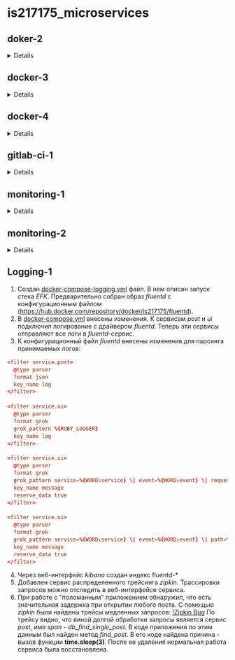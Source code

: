 # is217175_microservices
## doker-2
<details>
1. Установлена программа *docker-machine* и настроено создание виртуальной машины с *docker* в *GCP*
2. С помощью написанного [Dockerfile](docker-monolith/Dockerfile) собрал образ
```
$ docker image history is217175/otus-reddit:1.0
IMAGE               CREATED             CREATED BY                                      SIZE
a39a9add1cbb        25 hours ago        /bin/sh -c #(nop)  CMD ["/start.sh"]            0B
<missing>           25 hours ago        /bin/sh -c chmod 0777 /start.sh                 146B
<missing>           25 hours ago        /bin/sh -c cd /reddit && bundle install         46.1MB
<missing>           25 hours ago        /bin/sh -c #(nop) COPY file:54cff94402213cfe…   146B
<missing>           25 hours ago        /bin/sh -c #(nop) COPY file:2839de850f5b24a6…   23B
<missing>           25 hours ago        /bin/sh -c #(nop) COPY file:aaad2ee53af2f98d…   191B
<missing>           25 hours ago        /bin/sh -c git clone -b monolith https://git…   115kB
<missing>           25 hours ago        /bin/sh -c gem install bundler                  3.28MB
<missing>           25 hours ago        /bin/sh -c apt-get install -y mongodb-server…   494MB
<missing>           25 hours ago        /bin/sh -c apt-get update                       25.8MB
<missing>           2 weeks ago         /bin/sh -c #(nop)  CMD ["/bin/bash"]            0B
<missing>           2 weeks ago         /bin/sh -c mkdir -p /run/systemd && echo 'do…   7B
<missing>           2 weeks ago         /bin/sh -c set -xe   && echo '#!/bin/sh' > /…   745B
<missing>           2 weeks ago         /bin/sh -c rm -rf /var/lib/apt/lists/*          0B
<missing>           2 weeks ago         /bin/sh -c #(nop) ADD file:4b2eb5cd0b37ca015…   124MB
```

3. Получившийся образ был выгружен в репозиторий Docker Hub - https://hub.docker.com/repository/docker/is217175/otus-reddit
4. Дополнительно были созданы:
- Шаблон *packer* для сборки виртуальной машины с установленным *docker*. Провижин осуществляется при помощи сценария *ansible* [docker.yml](docker-monolith/infra/ansible/docker.yml).
- Шаблон *terraform* для создания инфраструктуры в *GCP* - виртуальных машин из собранного образа и правила для фаервола для работы приложения.
- Сценария *ansible* [run_image.yml](docker-monolith/infra/ansible/run_image.yml) для установки и запуска экземпляра приложения на каждой из созданных виртуальных машин.
- Инвентори *ansible* динамический с плагином *gcp_compute*.
</details>

## docker-3
<details>
1. Для сервисов приложения *comment*, *post* и *ui* были созданы *Dockerfile* для сборки
```
$ docker images
REPOSITORY          TAG                 IMAGE ID            CREATED             SIZE
is27175/ui          1.0                 ed6e009f2bbb        11 seconds ago      784MB
is27175/comment     1.0                 b34dbe0c698e        54 seconds ago      782MB
is27175/post        1.0                 109f30e70216        2 minutes ago       110MB
mongo               latest              8e89dfef54ff        9 days ago          386MB
ubuntu              16.04               96da9143fb18        3 weeks ago         124MB
ruby                2.2                 6c8e6f9667b2        21 months ago       715MB
ruby                2.2-alpine          d212148e08f7        22 months ago       107MB
python              3.6.0-alpine        cb178ebbf0f2        2 years ago         88.6MB
```
2. Создал общую сеть для контейнеров приложения `docker network create reddit`
3. Создал *volume* для базы данных, чтобы данные сохранялись при перезапуске контейнера `docker volume create reddit_db`
4. Запуск контейнеров:
```
$ docker run -d --network=reddit --network-alias=db -v reddit_db:/data/db mongo:latest
$ docker run -d --network=reddit --network-alias=post_service -e POST_DATABASE_HOST=db is217175/post:1.0
$ docker run -d --network=reddit --network-alias=comment_service -e COMMENT_DATABASE_HOST=db is217175/comment:1.0
$ docker run -d -p 9292:9292 -e COMMENT_SERVICE_HOST=comment_service -e POST_SERVICE_HOST=post_service --network=reddit is217175/ui:2.0
```
Каждому сервису присвоен сетевой псевдоним опцией `--network-alias=...`, чтобы они могли взаимодействовать по сети. Так контейнеру с базой *mongodb* присвоен псевдоним *db*, сервису комментариев - *comment_service*, сервису постов - *post_service*. Чтобы все все контейнеры знали новые псевдонимы, их имена передаются переменными окружения с опицей `-e VAR=VALUE`
```
$ docker ps
CONTAINER ID        IMAGE                  COMMAND                  CREATED             STATUS              PORTS                    NAMES
e9e725e217b0        is217175/ui:2.0        "puma"                   6 minutes ago       Up 5 minutes        0.0.0.0:9292->9292/tcp   suspicious_mclean
ceba8ef26e0c        is217175/comment:1.0   "puma"                   6 minutes ago       Up 6 minutes                                 thirsty_knuth
3df42256e1d6        is217175/post:1.0      "python3 post_app.py"    6 minutes ago       Up 6 minutes                                 strange_edison
cb93cb96077f        mongo:latest           "docker-entrypoint.s…"   6 minutes ago       Up 6 minutes        27017/tcp                admiring_golick
```
5. Для уменьшения размеров образов применил метод поэтапной cборки *Dockerfile* (тег 2.0 для сервиса *post*, 3.0 - *ui*, 2.0 - *comment*):
```
$ docker images
REPOSITORY          TAG                 IMAGE ID            CREATED             SIZE
is217175/post       2.0                 727000af4f80        14 minutes ago      78MB
is217175/post       1.0                 109f30e70216        26 hours ago        110MB
...
is217175/ui         3.0                 1f2de9005fcf        19 hours ago        44.5MB
is217175/ui         2.0                 e203527390ed        22 hours ago        459MB
...
is217175/comment    2.0                 f33965e17c63        19 hours ago        42MB
is217175/comment    1.0                 b34dbe0c698e        26 hours ago        782MB
```
</details>

## docker-4
<details>
1. Установил *docker-compose*
2. Протестировал создание различные типы сетей в *docker*: *none*, *host*, *bridge*.
3. Распределил контейнера приложения по нескольким сетям:
- в *back_net* - *post_db*, *comment*, *post*
- в *front_net* - *ui*, *comment*, *post*
4. Написан [docker-compose.yml](src/docker-compose.yml). Контейнера разнесены по сетям из п.п.3, параметризованы с помощью переменных окружения параметры порт для публикации приложения, версия образов, имя пользователя из репозитория в файле [.env](src/.env.example)
5. Префикс для имени запущенного контейнера задал через переменную окружения *COMPOSE_PROJECT_NAME* в файле [.env](src/.env.example)
6. С помощью файла [docker-compose.override.yml](src/docker-compose.override.yml) переопределил команду для запуска сервера *puma*, а также для всех проектов папка с кодом приложения монтируется в */app* контейнера.

```
$ docker-compose ps
      Name                    Command              State           Ports
---------------------------------------------------------------------------------
reddit_comment_1   puma -w 2 --debug               Up
reddit_post_1      /pyenv/bin/python post_app.py   Up
reddit_post_db_1   docker-entrypoint.sh mongod     Up      27017/tcp
reddit_ui_1        puma -w 2 --debug               Up      0.0.0.0:9292->9292/tcp
```
</details>

## gitlab-ci-1
<details>
1. С помощью *docker-machine* создан экземпляр виртуальной машины в *GCP*.
2. На сервер установлен *Gitlab CI* `docker-compose up -d` [docker-compose.yml](gitlab-ci/docker-compose.yml).
3. В *Gitlab CI* был создан проект *homework* и репозиторий в нем *exmaple*
4. *CI/CD Pipeline* настроивается файлом [.gitlab-ci.yml](.gitlab-ci.yml).
5. Запущен и подключен *runner*.
```
docker run -d --name gitlab-runner --restart always \
-v /srv/gitlab-runner/config:/etc/gitlab-runner \
-v /var/run/docker.sock:/var/run/docker.sock \
gitlab/gitlab-runner:latest
...
docker exec -it gitlab-runner gitlab-runner register --non-interactive --tag-list "linux,xenial,ubuntu,docker" --run-untagged=true --locked=false --name "my-runner" --url="http://12.34.56.78/" --registration-token "GjJjfhj*jkhfj_8" --executor "docker" --docker-image alpine:latest --docker-volumes "/var/run/docker.sock:/var/run/docker.sock"
```
Определены стадии *build*, *test*, *review* и соответсвующие задачи для них. Теперь при коммите в репозиторий автоматический запускается конвейер для сборки, тестирования и установки сервиса.
6. Определены окружения *dev*, *stage*, *production*. Окружения stage и production запускаются вручную только для коммитов с тегом (номер версии приложения)
```
...
when: manual
only:
    - /^\d+\.\d+\.\d+/
...
```
7. Определено динамически создаваемое окружение, в зависимости от ветки (кроме ветки master). Для этого используется переменная окружения *CI_COMMIT_REF_NAME*
```
branch review:
  stage: review
  script: echo "Deploy to $CI_ENVIRONMENT_SLUG"
  environment:
    name: branch/$CI_COMMIT_REF_NAME
    url: http://$CI_ENVIRONMENT_SLUG.example.com
  only:
    - branches
  except:
    - master
```
8. В шаг *build* добавлена сборка приложения:
```
build_job:
  image: docker:19.03.1
  before_script:
    - docker info
  stage: build
  script:
    - echo 'Building...'
    - cd reddit/
    - docker build -t reddit:$CI_COMMIT_SHORT_SHA .
```
На *runner* запускается *docker* контейнер, в котором происходит сборка приложения с использованием [Dockerfile](reddit/Dockerfile). Собранному контейнеру присваивается тег *CI_COMMIT_SHORT_SHA* (укороченный хеш последнего коммита).

В *build_job* можно еще добавить загрузку полученного образа в *docker registry*. Но так как разворачивать приложение я буду на этом же сервере, то образ сразу будет доступен.
9. Приложение разворачивается в окружении *dev*:
```
deploy_dev_job:
  image: docker:19.03.1
  stage: review
  before_script:
    - echo "Cleanup previous containers..."
    - docker stop reddit_$CI_ENVIRONMENT_SLUG || true
    - docker stop mongo_$CI_ENVIRONMENT_SLUG || true
    - docker network rm reddit_net_$CI_ENVIRONMENT_SLUG || true
  script:
    - "Deploying..."
    - docker network create reddit_net_$CI_ENVIRONMENT_SLUG
    - docker run --rm -d --name mongo_$CI_ENVIRONMENT_SLUG --network=reddit_net_$CI_ENVIRONMENT_SLUG --network-alias=$DATABASE_URL mongo:latest
    - docker run --rm -d --name reddit_$CI_ENVIRONMENT_SLUG -p 9292:9292 --network=reddit_net_$CI_ENVIRONMENT_SLUG -e DATABASE_URL=$DATABASE_URL reddit:$CI_COMMIT_SHORT_SHA
  environment:
    name: dev
    url: "http://$CI_SERVER_HOST:9292"
    on_stop: stop_deploy_dev
```
Для работы приложения дополнительно должен быть запущен контейнер с базой *mongodb*, создана сеть и определен псевдоним для подключения приложения к базе. В секции `before_script:` определены команды для очистки результатов предыдущего разворачивания. Если *deploy_dev_job* выполняется успешно, то по ссылке http://$CI_SERVER_HOST:9292 можно проверить работу приложения.

В случае остановки окружения определена задача *stop_deploy_dev*. При ее выполнении удаляются контейнеры и сеть, созданные при разворачивании.
```
stop_deploy_dev:
  image: docker:19.03.1
  stage: review
  variables:
    GIT_STRATEGY: none
  before_script:
    - echo "Destroying environment"
  script:
    - docker stop reddit_$CI_ENVIRONMENT_SLUG
    - docker stop mongo_$CI_ENVIRONMENT_SLUG
    - docker network rm reddit_net_$CI_ENVIRONMENT_SLUG
  when: manual
  environment:
    name: dev
    action: stop
```
10. Для автоматизации развертывания *gitlab-runner*:
- Создан шаблон *packer* - [gitlab-runner.json](gitlab-ci/packer/gitlab-runner.json). Сценарий *ansible* [packer.yml](gitlab-ci/ansible/packer.yml) устанавливает *docker* и *gitlab-runner* из официальных репозиториев.
- Шаблон [terraform](gitlab-ci/terraform/) запускает необходимое количество виртуальных машин с вышеуказанным образом. Количество задается переменной *count*. Всем машинам присваивается метка *ansible_group: runners*.
- Создан сценарий [gitlab-runner_register.yml](gitlab-ci/ansible/gitlab-runner_register.yml), который регистрирует виртуальные машины на gitlab сервере. Использовано динамическое инвентори. Сценарий применяется только к группе *runners*. Регистрационный, администраторский токены указаны в групповых переменных [runners.yml](gitlab-ci/ansible/group_vars/runners.yml) (для наглядности не шифровал).
```
cd gitlab-ci
packer build -var-file packer/variables.json packer/gitlab-runner.json
cd terraform
terraform init && terraform apply -auto-approve
cd ../ansible
ansible-playbook gitlab-runner_register.yml
```
11. Уведомления о событиях приходят на мой канал в Slack https://devops-team-otus.slack.com/archives/CS7GWPFQD
</details>

## monitoring-1
<details>
1. Микросервисная приложение запущено вместе с контейнером *prometheus*.
2. Метрики собираются с каждого сервиса по *http://.../metrics*
3. Из [docker-compose.yml](docker/docker-compose.yml) убраны директивы *build:*. Сборка сервисов выполняется скриптом:
```sh
for i in ui post-py comment; do cd src/$i; bash
docker_build.sh; cd -; done
```
4. Проверена работа *prometheus*. Все сервисы успешно подключены в мониторинг.
5.  Для мониторинга работы *docker-хоста* используется [node exporter](https://github.com/prometheus/node_exporter).
6. Для мониторинга работы *mongodb* применен [mongodb_exporter]https://github.com/percona/mongodb_exporter) от percona.
7. Добавлен миниторинг сервисов *post*, *ui* и *comment* с помощью *blackbox экспортера*. Он реализует мониторинг по принципу черного ящика.
```
modules:
  http_2xx:
    prober: http
    timeout: 5s
    http:
      valid_http_versions: ["HTTP/1.1", "HTTP/2"]
      valid_status_codes: [200]
      method: GET
      preferred_ip_protocol: "ip4"
      ip_protocol_fallback: false

  icmp_test:
    prober: icmp
    timeout: 2s
    icmp:
      preferred_ip_protocol: "ip4"
```
8. Для сборки и загрузки всех используемых образов написан [Makefile](Makefile).
```sh
make prometheus comment ui post # для сборки и загрузки только указанных образов
make onlypush=1 # для загрузки образов
```
Ссылки на полученные docker-образы:
- https://hub.docker.com/repository/docker/is217175/ui
- https://hub.docker.com/repository/docker/is217175/post
- https://hub.docker.com/repository/docker/is217175/comment
- https://hub.docker.com/repository/docker/is217175/prometheus
- https://hub.docker.com/repository/docker/is217175/mongodb_exporter
- https://hub.docker.com/repository/docker/is217175/blackbox_exporter
</details>

## monitoring-2
<details>
1. Из файла *docker-compose.yml* вынесены сервисы мониторинга в файл *docker-compose-monitoring.yml*
2. Создан сервис *cAdvisor* для мониторинга *docker контейнеров*.
3. Создан сервис *grafana* для визуализации собираемых *prometehus* метрик и параметров.
4. Источником данных для *grafana* является *prometehus*. Добавлен из библиотеки дашбоард для визуализации метрик *хоста docker* - [DockerMonitoring.json](monitoring/grafana/dashboards/DockerMonitoring.json).
5. Добавлен дашбоард *UI_Service_Monitoring* для мониторинга количество ошибок 4ХХ и 5ХХ *ui_request_count*, количество http запросов к серивису *ui* - *ui_request_response_time_bucket* и 95-й процентиль времени ответа сервиса *ui* - *ui_request_response_time_bucket*. Дашбоард выгружен в файл [UI_Service_Monitoring.json](monitoring/grafana/dashboards/UI_Service_Monitoring.json).
6. В *prometehus* добавлен сбор метрик с сервиса *post*.
7. Добавлен дашбоард *Business_Logic_Monitoring* для мониторинга количества постов с сервиса *post* и количества комментариев с севриса *comment*. Дашбопрд выгружен в файл [Business_Logic_Monitoring.json](monitoring/grafana/dashboards/Business_Logic_Monitoring.json).
8. Создан сервис *alertmanager* для наблюдения за метриками. Настроена отправка уведомлений о событиях в *slack* (https://devops-team-otus.slack.com/archives/CS7GWPFQD).
9. В конфигурацию *prometeheus* добавлено правило оповещения в файл [alerts.yml](monitoring/prometeheus/alerts.yml):
```yaml
groups:
  - name: alert.rules
    rules:
    - alert: InstanceDown
      expr: up == 0
      for: 1m
      labels:
        severity: page
      annotations:
        description: '{{ $labels.instance }} of job {{ $labels.job }} has been down for more than 1 minute'
        summary: 'Instance {{ $labels.instance }} down'
```
10. Созданный ранее *Makefile* собирает все используемые docker-образы и загружает в репозиторий - https://hub.docker.com/u/is217175.
11. *Демон docker* в экспериментальном режиме может отдавать метрики для мониторинга своей работы. Для включения этой возможности необходимо в файл `/etc/docker/daemon.json` внести настройки:
```json
{
  "metrics-addr" : "127.0.0.1:9323",
  "experimental" : true
}
```
И добавить сбор этих метрик в *prometehus*:
```yaml
...
  - job_name: 'docker_experemental'
    static_configs:
      - targets:
        - 'docker_host:9323'
...
```
Дашбоард для отображения этих метрик [DockerEngineExperemental.json](monitoring/grafana/dashboards/DockerEngineExperemental.json)
![Docker Experemental Dashboard](monitoring/grafana/dashboards/DockerEngineExperemental.png)
12. Создан сервис *telegraf* - агент для сбора метрик от InfluxDB. Мониторинг docker хоста настроен в конфигурационном файле:
```ini
[[inputs.docker]]
    endpoint = "unix:///var/run/docker.sock"
    gather_services = false
    container_names = []
    source_tag = false
    container_name_include = []
    container_name_exclude = []
    timeout = "5s"
    perdevice = true
    total = false
    docker_label_include = []
    docker_label_exclude = []
```
Дашбоард для отображения собранных меток [TelegrafMetrics.json](monitoring/grafana/dashboards/TelegrafMetrics.json)
![Telegraf Metrics](monitoring/grafana/dashboards/TelegrafMetrics.png)
13. Добавлено еще одно оповещение на превышение времени ответа сервиса *ui*
Описание условия в *alerts.yml*:
```yaml
- alert: HighResponce
  expr: histogram_quantile(0.95, sum(rate(ui_request_response_time_bucket[1m])) by (le)) > 0.1
  for: 1m
  labels:
    severity: page
  annotations:
    description: 'UI high latency'
    summary: 'Too high response time for UI service, more than 0.1 s.'
```
При этом *alertmanager* настроен дополнительно отправлять уведомлени на email:
```yaml
global:
  ...
  smtp_from: alert@gmail.com
  smtp_smarthost: smtp.gmail.com:587
  smtp_auth_username: alert@gmail.com
  smtp_auth_password: password

route:
  receiver: 'slack-notifications'

  routes:
    - match:
        severity: page
      continue: true
      receiver: slack-notifications

    - match:
        severity: page
      receiver: email-notification

receivers:
  ...
  - name: 'email-notification'
    email_configs:
      - to: 'my@example.com'
```
14. В сервис grafana были добавлены изменения, позволяющие автоматически добавлять источники данных и дашбоарды.
В Dockerfile добавлены строки:
```
COPY datasource.yml  /etc/grafana/provisioning/datasources/
COPY dashboards.yml /etc/grafana/provisioning/dashboards/
COPY dashboards/*.json /var/lib/grafana/dashboards/
```
Настройка источника данных *datasource.yml*:
```yaml
apiVersion: 1

datasources:
- name: Prometheus
  type: prometheus
  access: proxy
  orgId: 1
  url: http://prometheus:9090
  isDefault: true
  version: 1
  editable: true
```
Натсройка дашбоардов dashboards.yml:
```yaml
apiVersion: 1

providers:
- name: 'my'
  orgId: 1
  folder: ''
  type: file
  disableDeletion: false
  editable: true
  updateIntervalSeconds: 10
  allowUiUpdates: true
  options:
    path: /var/lib/grafana/dashboards

```
*Grafana* будет сканировать директорию `/var/lib/grafana/dashboards` для поиска дашбоардов.

15. Для сбора с *Google Stackdriver* добавлен сервис *stackdriver* в компоуз файл:
```yaml
stackdriver:
  image: frodenas/stackdriver-exporter:master
  environment:
    - GOOGLE_APPLICATION_CREDENTIALS=/data/google_sa.json
  command:
    - '--google.project-id=docker-123456'
    - '--monitoring.metrics-type-prefixes=compute.googleapis.com/firewall,compute.googleapis.com/instance'
    - '--monitoring.metrics-interval=5m'
  volumes:
    - stackdriver_data:/data
  ports:
    - 9255:9255
  networks:
    - prom_net
```
Удалось собрать собрать метрики указанные в https://cloud.google.com/monitoring/api/metrics_gcp#gcp-compute
16. В приложение были добавлены метрики:
- в сервис *comment* добавлены метрики *comment_body_length* (длина комментария, гистограмма), *comment_db_operation_seconds* (время работы с базой данных, гистограмма, с разделением по меткам для разных операций find, insert)
- в сервис *post* метрика *post_read_db_seconds* немного модифицирована для сбора данных по меткам, в зависимости от операций: find, insert, update.
- в сервис *ui* добавлен счетчик перехода по внешним ссылкам *ui_follow_link*. Для этого немного модифицированы шаблоны и добавлен метод для обработки такого запроса.
17. Создан сервис *trackster* для проксирования запросов от *grafana* к *prometeheus*.
```yaml
  trickster:
    image: tricksterio/trickster:1.0.1
    environment:
      - TRK_ORIGIN=http://prometheus:9090
      - TRK_ORIGIN_TYPE=prometheus
      - TRK_LOG_LEVEL=INFO
      - TRK_PROXY_PORT=9090
      - TRK_METRICS_PORT=8082
    ports:
      - 9091:9090
      - 8082:8082
    networks:
      - prom_net
```
</details>

## Logging-1
1. Создан [docker-compose-logging.yml](docker/docker-compose-logging.yml) файл. В нем описан запуск стека *EFK*. Предварительно собран образ *fluentd* с конфигурационным файлом (https://hub.docker.com/repository/docker/is217175/fluentd).
2. В [docker-compose.yml](docker/docker-compose.yml) внесены изменения. К сервисам *post* и *ui* подключил логирование с драйвером *fluentd*. Теперь эти сервисы отправляют все логи в *fluentd*-сервис.
3. К конфигурационный файл *fluentd* внесены изменения для парсинга принимаемых логов:
```conf
<filter service.post>
  @type parser
  format json
  key_name log
</filter>

<filter service.ui>
  @type parser
  format grok
  grok_pattern %{RUBY_LOGGER}
  key_name log
</filter>

<filter service.ui>
  @type parser
  format grok
  grok_pattern service=%{WORD:service} \| event=%{WORD:event} \| request_id=%{GREEDYDATA:request_id} \| message='%{GREEDYDATA:message}'
  key_name message
  reserve_data true
</filter>

<filter service.ui>
  @type parser
  format grok
  grok_pattern service=%{WORD:service} \| event=%{WORD:event} \| path=%{UNIXPATH:path} \| request_id=%{UUID:request_id} \| remote_addr=%{IP:remote_addr} \| method= %{WORD:method} \| response_status=%{NUMBER:response_status}
  key_name message
  reserve_data true
</filter>
```
4. Через веб-интерфейс *kibana* создан индекс fluentd-*
5. Добавлен сервис распределенного трейсинга *zipkin*. Трассировки запросов можно отследить в веб-интерфейсе сервиса.
6. При работе с "поломанным" приложением обнаружил, что есть значительная задержка при открытии любого поста. С помощью *zipkin* были найдены трейсы медленных запросов:
[!Zipkin Bug](src_bugged/zipkin.png)
По трейсу видно, что виной долгой обработки запросы является сервис *post*, имя *span* - *db_find_single_post*. В коде приложения по этим данным был найден метод *find_post*. В его коде найдена причина - вызов функции **time.sleep(3)**. После ее удаления нормальная работа сервиса была восстановлена.

